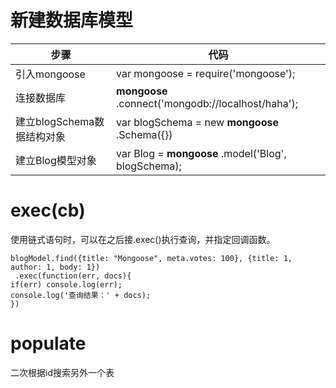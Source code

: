# 新建数据库模型

|         步骤|         代码|
|------------|-----------------------------------|
|引入mongoose|var mongoose = require('mongoose');|
|连接数据库   | **mongoose** .connect('mongodb://localhost/haha');|
|建立blogSchema数据结构对象|var blogSchema = new **mongoose** .Schema({})|
|建立Blog模型对象|var Blog = **mongoose** .model('Blog', blogSchema);|





# exec(cb)
使用链式语句时，可以在之后接.exec()执行查询，并指定回调函数。

```
blogModel.find({title: "Mongoose", meta.votes: 100}, {title: 1, author: 1, body: 1})
 .exec(function(err, docs){
if(err) console.log(err);
console.log('查询结果：' + docs);
})
```

# populate

二次根据id搜索另外一个表

